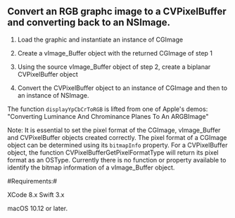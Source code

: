 ## Convert an RGB graphc image to a CVPixelBuffer and converting back to an NSImage.

1) Load the graphic and instantiate an instance of CGImage

2) Create a vImage_Buffer object with the returned CGImage of step 1

3) Using the source vImage_Buffer object of step 2, create a biplanar CVPixelBuffer object

4) Convert the CVPixelBuffer object to an instance of CGImage and then to an instance of NSImage.


The function `displayYpCbCrToRGB` is lifted from one of Apple's demos: "Converting Luminance And Chrominance Planes To An ARGBImage"


Note: It is essential to set the pixel format of the CGImage, vImage_Buffer and CVPixelBuffer objects created correctly. The pixel format of a CGImage object can be determined using its `bitmapInfo` property. For a CVPixelBuffer object, the function CVPixelBufferGetPixelFormatType will return its pixel format as an OSType. Currently there is no function or property available to identify the bitmap information of a vImage_Buffer object.


#Requirements:#

XCode 8.x Swift 3.x

macOS 10.12 or later.
